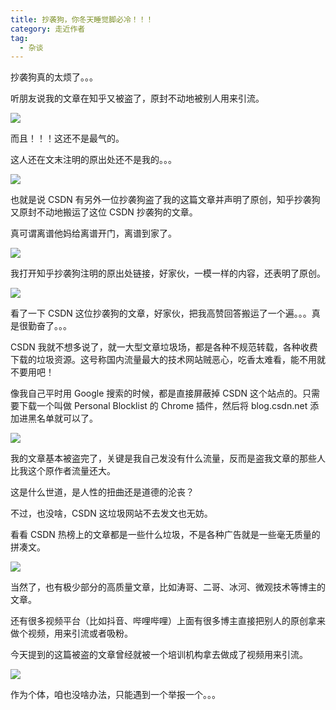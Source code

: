 ```yaml
---
title: 抄袭狗，你冬天睡觉脚必冷！！！
category: 走近作者
tag:
  - 杂谈
---
```


抄袭狗真的太烦了。。。

听朋友说我的文章在知乎又被盗了，原封不动地被别人用来引流。

![](https://img-blog.csdnimg.cn/2e1416ba2d88460fbacc8ac265fef70a.png)

而且！！！这还不是最气的。

这人还在文末注明的原出处还不是我的。。。

![](https://img-blog.csdnimg.cn/6087471b7b9449dcb3c8b593953ad895.png)

也就是说 CSDN 有另外一位抄袭狗盗了我的这篇文章并声明了原创，知乎抄袭狗又原封不动地搬运了这位 CSDN 抄袭狗的文章。

真可谓离谱他妈给离谱开门，离谱到家了。

![](https://img-blog.csdnimg.cn/351cee184cac4af6a6e9f3ae18a4dd90.png)

我打开知乎抄袭狗注明的原出处链接，好家伙，一模一样的内容，还表明了原创。

![](https://img-blog.csdnimg.cn/f0740bfac9ea4490815d827c6a69e498.png)

看了一下 CSDN 这位抄袭狗的文章，好家伙，把我高赞回答搬运了一个遍。。。真是很勤奋了。。。

CSDN 我就不想多说了，就一大型文章垃圾场，都是各种不规范转载，各种收费下载的垃圾资源。这号称国内流量最大的技术网站贼恶心，吃香太难看，能不用就不要用吧！

像我自己平时用 Google 搜索的时候，都是直接屏蔽掉 CSDN 这个站点的。只需要下载一个叫做 Personal Blocklist  的 Chrome 插件，然后将 blog.csdn.net 添加进黑名单就可以了。

![](https://img-blog.csdnimg.cn/40ce678411834a708088d8d0af4dca1f.png)

我的文章基本被盗完了，关键是我自己发没有什么流量，反而是盗我文章的那些人比我这个原作者流量还大。

这是什么世道，是人性的扭曲还是道德的沦丧？

不过，也没啥，CSDN 这垃圾网站不去发文也无妨。

看看 CSDN 热榜上的文章都是一些什么垃圾，不是各种广告就是一些毫无质量的拼凑文。

![](https://img-blog.csdnimg.cn/ed9b415bbe7e49a5afde4825aa807a90.png)

当然了，也有极少部分的高质量文章，比如涛哥、二哥、冰河、微观技术等博主的文章。

还有很多视频平台（比如抖音、哔哩哔哩）上面有很多博主直接把别人的原创拿来做个视频，用来引流或者吸粉。

今天提到的这篇被盗的文章曾经就被一个培训机构拿去做成了视频用来引流。

![](https://img-blog.csdnimg.cn/58326aebd4514f8db9b8531f79642d6f.png)

作为个体，咱也没啥办法，只能遇到一个举报一个。。。

